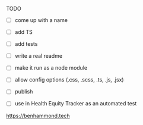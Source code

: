 TODO

- [ ] come up with a name
- [ ] add TS
- [ ] add tests
- [ ] write a real readme
- [ ] make it run as a node module
- [ ] allow config options (.css, .scss, .ts, .js, .jsx)
- [ ] publish
- [ ] use in Health Equity Tracker as an automated test





https://benhammond.tech
